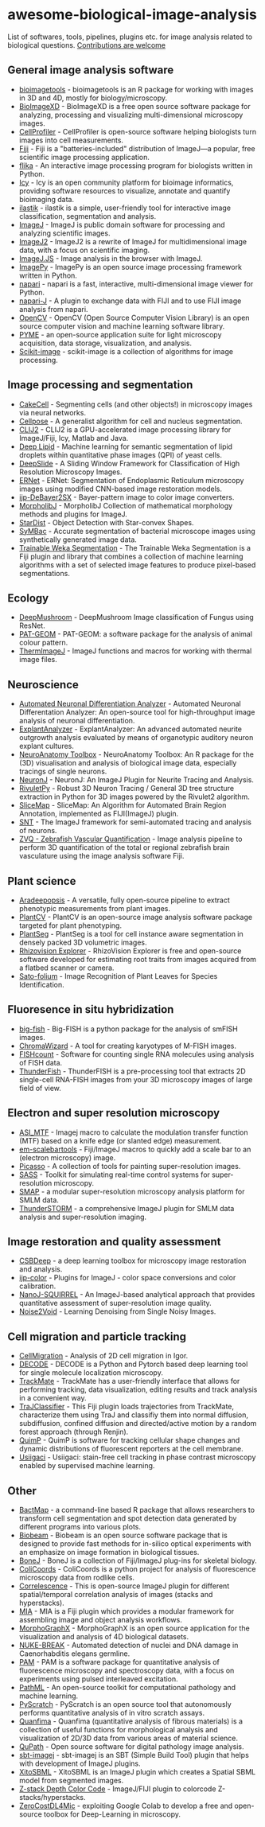 # awesome-biological-image-analysis

List of softwares, tools, pipelines, plugins etc. for image analysis related to biological questions. [Contributions are welcome](https://github.com/hallvaaw/awesome-biological-image-analysis/blob/master/CONTRIBUTING.md)

## General image analysis software
- [bioimagetools](https://github.com/bioimaginggroup/bioimagetools) - bioimagetools is an R package for working with images in 3D and 4D, mostly for biology/microscopy.  
- [BioImageXD](https://bioimagexd.net) - BioImageXD is a free open source software package for analyzing, processing and visualizing multi-dimensional microscopy images.  
- [CellProfiler](https://github.com/CellProfiler/CellProfiler) - CellProfiler is open-source software helping biologists turn images into cell measurements.  
- [Fiji](https://github.com/fiji/fiji) - Fiji is a "batteries-included" distribution of ImageJ—a popular, free scientific image processing application.   
- [flika](https://github.com/flika-org/flika) - An interactive image processing program for biologists written in Python.  
- [Icy](https://github.com/Icy-imaging) - Icy is an open community platform for bioimage informatics, providing software resources to visualize, annotate and quantify bioimaging data.  
- [ilastik](https://github.com/ilastik/ilastik) - ilastik is a simple, user-friendly tool for interactive image classification, segmentation and analysis.  
- [ImageJ](https://github.com/imagej/ImageJ) - ImageJ is public domain software for processing and analyzing scientific images.  
- [ImageJ2](https://github.com/imagej/imagej2) - ImageJ2 is a rewrite of ImageJ for multidimensional image data, with a focus on scientific imaging.   
- [ImageJ.JS](https://github.com/imjoy-team/imagej.js) - Image analysis in the browser with ImageJ.  
- [ImagePy](https://github.com/Image-Py/imagepy) - ImagePy is an open source image processing framework written in Python.  
- [napari](https://github.com/napari/napari) - napari is a fast, interactive, multi-dimensional image viewer for Python.   
- [napari-J](https://github.com/MontpellierRessourcesImagerie/napari-J) - A plugin to exchange data with FIJI and to use FIJI image analysis from napari.  
- [OpenCV](https://github.com/opencv/opencv) - OpenCV (Open Source Computer Vision Library) is an open source computer vision and machine learning software library.     
- [PYME](https://github.com/python-microscopy/python-microscopy) - an open-source application suite for light microscopy acquisition, data storage, visualization, and analysis.
- [Scikit-image](https://github.com/scikit-image/scikit-image) - scikit-image is a collection of algorithms for image processing.   


## Image processing and segmentation
- [CakeCell](https://github.com/NCBI-Hackathons/CakeCell) - Segmenting cells (and other objects!) in microscopy images via neural networks.  
- [Cellpose](https://github.com/MouseLand/cellpose) - A generalist algorithm for cell and nucleus segmentation.
- [CLIJ2](https://clij.github.io/) - CLIJ2 is a GPU-accelerated image processing library for ImageJ/Fiji, Icy, Matlab and Java.
- [Deep Lipid](https://github.com/sheneman/deep_lipid) - Machine learning for semantic segmentation of lipid droplets within quantitative phase images (QPI) of yeast cells.  
- [DeepSlide](https://github.com/BMIRDS/deepslide) - A Sliding Window Framework for Classification of High Resolution Microscopy Images.  
- [ERNet](https://github.com/charlesnchr/ERNet) - ERNet: Segmentation of Endoplasmic Reticulum microscopy images using modified CNN-based image restoration models.  
- [ijp-DeBayer2SX](https://github.com/ij-plugins/ijp-DeBayer2SX) - Bayer-pattern image to color image converters.  
- [MorpholibJ](https://github.com/ijpb/MorphoLibJ) - MorpholibJ Collection of mathematical morphology methods and plugins for ImageJ.   
- [StarDist](https://github.com/stardist/stardist) - Object Detection with Star-convex Shapes.
- [SyMBac](https://github.com/georgeoshardo/SyMBac) - Accurate segmentation of bacterial microscope images using synthetically generated image data.  
- [Trainable Weka Segmentation](https://github.com/fiji/Trainable_Segmentation) - The Trainable Weka Segmentation is a Fiji plugin and library that combines a collection of machine learning algorithms with a set of selected image features to produce pixel-based segmentations.   

## Ecology
- [DeepMushroom](https://github.com/Olament/DeepMushroom) - DeepMushroom Image classification of Fungus using ResNet.  
- [PAT-GEOM](http://ianzwchan.com/my-research/pat-geom/) - PAT-GEOM: a software package for the analysis of animal colour pattern.   
- [ThermImageJ](https://github.com/gtatters/ThermImageJ) - ImageJ functions and macros for working with thermal image files.  


## Neuroscience
- [Automated Neuronal Differentiation Analyzer](https://github.com/EskelandLab/ANDA) - Automated Neuronal Differentation Analyzer: An open-source tool for high-throughput image analysis of neuronal differentiation.   
- [ExplantAnalyzer](https://github.com/DominikSchmidbauer/ExplantAnlayzer) - ExplantAnalyzer: An advanced automated neurite outgrowth analysis evaluated by means of organotypic auditory neuron explant cultures.   
- [NeuroAnatomy Toolbox](https://github.com/natverse/nat) - NeuroAnatomy Toolbox: An R package for the (3D) visualisation and analysis of biological image data, especially tracings of single neurons.   
- [NeuronJ](https://github.com/ImageScience/NeuronJ) - NeuronJ: An ImageJ Plugin for Neurite Tracing and Analysis.   
- [RivuletPy](https://github.com/RivuletStudio/rivuletpy) - Robust 3D Neuron Tracing / General 3D tree structure extraction in Python for 3D images powered by the Rivulet2 algorithm.  
- [SliceMap](https://github.com/mbarbie1/SliceMap) - SliceMap: An Algorithm for Automated Brain Region Annotation, implemented as FIJI(ImageJ) plugin.  
- [SNT](https://github.com/morphonets/SNT/) - The ImageJ framework for semi-automated tracing and analysis of neurons.  
- [ZVQ - Zebrafish Vascular Quantification](https://github.com/ElisabethKugler/ZFVascularQuantification) - Image analysis pipeline to perform 3D quantification of the total or regional zebrafish brain vasculature using the image analysis software Fiji.  



## Plant science

- [Aradeepopsis](https://github.com/Gregor-Mendel-Institute/aradeepopsis) - A versatile, fully open-source pipeline to extract phenotypic measurements from plant images.   
- [PlantCV](https://github.com/danforthcenter/plantcv) - PlantCV is an open-source image analysis software package targeted for plant phenotyping.   
- [PlantSeg](https://github.com/hci-unihd/plant-seg) - PlantSeg is a tool for cell instance aware segmentation in densely packed 3D volumetric images.  
- [Rhizovision Explorer](https://github.com/rootphenomicslab/RhizoVisionExplorer) - RhizoVision Explorer is free and open-source software developed for estimating root traits from images acquired from a flatbed scanner or camera.   
- [Sato-folium](https://github.com/hughpearse/Sato-folium) - Image Recognition of Plant Leaves for Species Identification.   


## Fluoresence in situ hybridization
- [big-fish](https://github.com/fish-quant/big-fish) - Big-FISH is a python package for the analysis of smFISH images.   
- [ChromaWizard](https://gitlab.com/nauer/chromawizard) - A tool for creating karyotypes of M-FISH images.  
- [FISHcount](https://github.com/JIC-CSB/FISHcount) - Software for counting single RNA molecules using analysis of FISH data.  
- [ThunderFish](https://github.com/aleks-szczure/ThunderFISH) - ThunderFISH is a pre-processing tool that extracts 2D single-cell RNA-FISH images from your 3D microscopy images of large field of view.   


## Electron and super resolution microscopy
- [ASI_MTF](https://github.com/emx77/ASI_MTF) - Imagej macro to calculate the modulation transfer function (MTF) based on a knife edge (or slanted edge) measurement.  
- [em-scalebartools](https://github.com/lukmuk/em-scalebartools) - Fiji/ImageJ macros to quickly add a scale bar to an (electron microscopy) image.  
- [Picasso](https://github.com/jungmannlab/picasso) - A collection of tools for painting super-resolution images.  
- [SASS](https://github.com/LEB-EPFL/SASS) - Toolkit for simulating real-time control systems for super-resolution microscopy.  
- [SMAP](https://github.com/jries/SMAP) - a modular super-resolution microscopy analysis platform for SMLM data.  
- [ThunderSTORM](https://github.com/kjamartens/thunderstorm) - a comprehensive ImageJ plugin for SMLM data analysis and super-resolution imaging. 


## Image restoration and quality assessment
- [CSBDeep](https://github.com/CSBDeep/CSBDeep) - a deep learning toolbox for microscopy image restoration and analysis.  
- [ijp-color](https://github.com/ij-plugins/ijp-color) - Plugins for ImageJ - color space conversions and color calibration.  
- [NanoJ-SQUIRREL](https://github.com/superresolusian/NanoJ-SQUIRREL) - An ImageJ-based analytical approach that provides quantitative assessment of super-resolution image quality.  
- [Noise2Void](https://github.com/juglab/n2v) - Learning Denoising from Single Noisy Images.


## Cell migration and particle tracking
- [CellMigration](https://github.com/quantixed/CellMigration) - Analysis of 2D cell migration in Igor.  
- [DECODE](https://github.com/TuragaLab/DECODE) - DECODE is a Python and Pytorch based deep learning tool for single molecule localization microscopy.
- [TrackMate](https://github.com/fiji/TrackMate) - TrackMate has a user-friendly interface that allows for performing tracking, data visualization, editing results and track analysis in a convenient way. 
- [TraJClassifier](https://imagej.net/plugins/trajclassifier) - This Fiji plugin loads trajectories from TrackMate, characterize them using TraJ and classifiy them into normal diffusion, subdiffusion, confined diffusion and directed/active motion by a random forest approach (through Renjin).  
- [QuimP](https://github.com/CellDynamics/QuimP) - QuimP is software for tracking cellular shape changes and dynamic distributions of fluorescent reporters at the cell membrane.  
- [Usiigaci](https://github.com/oist/usiigaci) - Usiigaci: stain-free cell tracking in phase contrast microscopy enabled by supervised machine learning.   




## Other
- [BactMap](https://github.com/veeninglab/bactmap) - a command-line based R package that allows researchers to transform cell segmentation and spot detection data generated by different programs into various plots.  
- [Biobeam](https://maweigert.github.io/biobeam) - Biobeam is an open source software package that is designed to provide fast methods for in-silico optical experiments with an emphasize on image formation in biological tissues.  
- [BoneJ](https://github.com/bonej-org/BoneJ2) - BoneJ is a collection of Fiji/ImageJ plug-ins for skeletal biology.  
- [ColiCoords](https://github.com/Jhsmit/ColiCoords) - ColiCoords is a python project for analysis of fluorescence microscopy data from rodlike cells.  
- [Correlescence](https://github.com/ekatrukha/Correlescence) - This is open-source ImageJ plugin for different spatial/temporal correlation analysis of images (stacks and hyperstacks).  
- [MIA](https://github.com/mianalysis/mia) - MIA is a Fiji plugin which provides a modular framework for assembling image and object analysis workflows.  
- [MorphoGraphX](https://morphographx.org) - MorphoGraphX is an open source application for the visualization and analysis of 4D biological datasets.  
- [NUKE-BREAK](https://github.com/dcluet/NUKE-BREAK) - Automated detection of nuclei and DNA damage in Caenorhabditis elegans germline.  
- [PAM](https://gitlab.com/PAM-PIE/PAM) - PAM is a software package for quantitative analysis of fluorescence microscopy and spectroscopy data, with a focus on experiments using pulsed interleaved excitation.  
- [PathML](https://github.com/Dana-Farber-AIOS/pathml) - An open-source toolkit for computational pathology and machine learning.  
- [PyScratch](https://bitbucket.org/vladgaal/pyscratch_public.git/src) - PyScratch is an open source tool that autonomously performs quantitative analysis of in vitro scratch assays.  
- [Quanfima](https://github.com/rshkarin/quanfima) - Quanfima (quantitative analysis of fibrous materials) is a collection of useful functions for morphological analysis and visualization of 2D/3D data from various areas of material science.  
- [QuPath](https://qupath.github.io/) - Open source software for digital pathology image analysis.   
- [sbt-imagej](https://github.com/jpsacha/sbt-imagej) - sbt-imagej is an SBT (Simple Build Tool) plugin that helps with development of ImageJ plugins.  
- [XitoSBML](https://github.com/spatialsimulator/XitoSBML) - XitoSBML is an ImageJ plugin which creates a Spatial SBML model from segmented images.  
- [Z-stack Depth Color Code](https://github.com/ekatrukha/ZstackDepthColorCode) - ImageJ/FIJI plugin to colorcode Z-stacks/hyperstacks.  
- [ZeroCostDL4Mic](https://github.com/HenriquesLab/ZeroCostDL4Mic) - exploiting Google Colab to develop a free and open-source toolbox for Deep-Learning in microscopy.  


